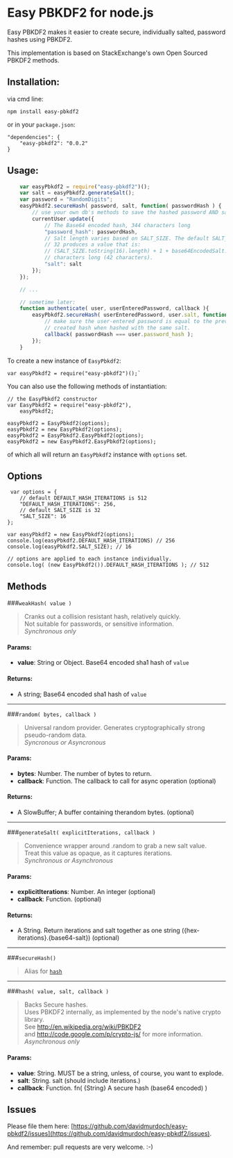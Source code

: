 # Easy PBKDF2 for node.js

Easy PBKDF2 makes it easier to create secure, individually salted, password hashes using PBKDF2.

This implementation is based on StackExchange's own Open Sourced PBKDF2 methods.

## Installation:

via cmd line:

    npm install easy-pbkdf2

or in your `package.json`:

    "dependencies": {
        "easy-pbkdf2": "0.0.2"
    }
   

## Usage:

```javascript
    var easyPbkdf2 = require("easy-pbkdf2")();
    var salt = easyPbkdf2.generateSalt();
    var password = "RandomDigits";
    easyPbkdf2.secureHash( password, salt, function( passwordHash ) {
        // use your own db's methods to save the hashed password AND salt.
        currentUser.update({
            // The Base64 encoded hash, 344 characters long
            "password_hash": passwordHash,
            // Salt length varies based on SALT_SIZE. The default SALT_SIZE of
            // 32 produces a value that is:
            // (SALT_SIZE.toString(16).length) + 1 + base64EncodedSalt.length)
            // characters long (42 characters).
            "salt": salt
        });
    });

    // ...

    // sometime later:
    function authenticate( user, userEnteredPassword, callback ){
        easyPbkdf2.secureHash( userEnteredPassword, user.salt, function( passwordHash ) {
            // make sure the user-entered password is equal to the previously
            // created hash when hashed with the same salt.
            callback( passwordHash === user.password_hash );
        });
    }
```

To create a new instance of `EasyPbkdf2`:

    var easyPbkdf2 = require("easy-pbkdf2")();`

You can also use the following methods of instantiation:

```
// the EasyPbkdf2 constructor
var EasyPbkdf2 = require("easy-pbkdf2"),
    easyPbkdf2;

easyPbkdf2 = EasyPbkdf2(options);
easyPbkdf2 = new EasyPbkdf2(options);
easyPbkdf2 = EasyPbkdf2.EasyPbkdf2(options);
easyPbkdf2 = new EasyPbkdf2.EasyPbkdf2(options);
```

of which all will return an `EasyPbkdf2` instance with `options` set.

## Options

```
 var options = {
    // default DEFAULT_HASH_ITERATIONS is 512
    "DEFAULT_HASH_ITERATIONS": 256,
    // default SALT_SIZE is 32
    "SALT_SIZE": 16
};

var easyPbkdf2 = new EasyPbkdf2(options);
console.log(easyPbkdf2.DEFAULT_HASH_ITERATIONS) // 256
console.log(easyPbkdf2.SALT_SIZE); // 16

// options are applied to each instance individually.
console.log( (new EasyPbkdf2()).DEFAULT_HASH_ITERATIONS ); // 512

```

## Methods

###`weakHash( value )`

> Cranks out a collision resistant hash, relatively quickly.  
> Not suitable for passwords, or sensitive information.  
*Synchronous only*  

#### Params:
 - **value**: String or Object. Base64 encoded sha1 hash of `value`

#### Returns:
 - A string; Base64 encoded sha1 hash of `value`

---

###`random( bytes, callback )`

> Universal random provider. Generates cryptographically strong pseudo-random data.  
*Syncronous or Asyncronous*

#### Params:
  - **bytes**: Number. The number of bytes to return.
  - **callback**: Function. The callback to call for async operation (optional)

#### Returns:
 - A SlowBuffer; A buffer containing therandom bytes. (optional)

---

###`generateSalt( explicitIterations, callback )`

> Convenience wrapper around .random to grab a new salt value.  
> Treat this value as opaque, as it captures iterations.  
*Synchronous or Asynchronous*

#### Params:
 - **explicitIterations**: Number. An integer (optional)
 - **callback**: Function. (optional)

#### Returns:
 - A String. Return iterations and salt together as one string ({hex-iterations}.{base64-salt}) (optional)

---

###`secureHash()`

> Alias for [`hash`](#hash)

---

###`hash( value, salt, callback )`

> Backs Secure hashes.  
> Uses PBKDF2 internally, as implemented by the node's native crypto library.  
> See http://en.wikipedia.org/wiki/PBKDF2  
> and http://code.google.com/p/crypto-js/ for more information.  
*Asynchronous only*

#### Params:
 - **value**: String. MUST be a string, unless, of course, you want to explode.
 - **salt**: String. salt (should include iterations.)
 - **callback**: Function. fn( {String} A secure hash (base64 encoded) )

## Issues

Please file them here: [https://github.com/davidmurdoch/easy-pbkdf2/issues](https://github.com/davidmurdoch/easy-pbkdf2/issues).

And remember: pull requests are very welcome. :-)
